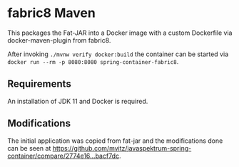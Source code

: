 # fabric8 Maven

This packages the Fat-JAR into a Docker image with a custom Dockerfile via
docker-maven-plugin from fabric8.

After invoking `./mvnw verify docker:build` the container can be started via
`docker run --rm -p 8080:8080 spring-container-fabric8`.


## Requirements

An installation of JDK 11 and Docker is required.


## Modifications

The initial application was copied from fat-jar and the modifications done can
be seen at
https://github.com/mvitz/javaspektrum-spring-container/compare/2774e16...bacf7dc.

